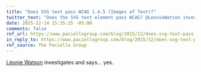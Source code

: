 ```yaml
---
title: "Does SVG text pass WCAG 1.4.5 (Images of Text)?"
twitter_text: "Does the SVG text element pass WCAG? @LeonieWatson investigates."
date: 2015-12-14 15:35:15 -05:00
comments: false
ref_url: https://www.paciellogroup.com/blog/2015/12/does-svg-text-pass-wcag-1-4-5-images-of-text/
in_reply_to: https://www.paciellogroup.com/blog/2015/12/does-svg-text-pass-wcag-1-4-5-images-of-text/
ref_source: The Paciello Group
---
```


[Léonie Watson](https://tink.uk/) investigates and says… yes.